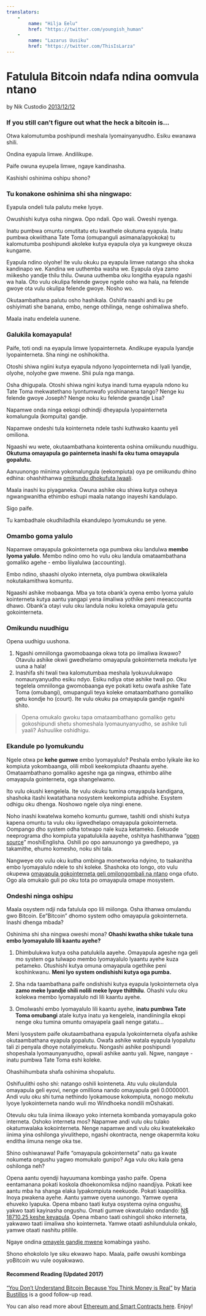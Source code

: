 ```yaml
---
translators: 
    - 
        name: "Hilja Eelu"
        href: "https://twitter.com/youngish_human"
    - 
        name: "Lazarus Uusiku"
        href: "https://twitter.com/ThisIsLarza"
---
```

# Fatulula Bitcoin ndafa ndina oomvula ntano

by Nik Custodio [2013/12/12](https://www.freecodecamp.org/news/explain-bitcoin-like-im-five-73b4257ac833/)

<LanguageDropdown/>

### If you still can’t figure out what the heck a bitcoin is…

Otwa kalomutumba poshipundi meshala lyomainyanyudho. Esiku ewanawa shili.

Ondina eyapula limwe. Andilikupe.

Paife owuna eyupela limwe, ngaye kandinasha.

Kashishi oshinima oshipu shono?

### Tu konakone oshinima shi sha ningwapo:

Eyapula ondeli tula palutu meke lyoye.

Owushishi kutya osha ningwa. Opo ndali. Opo wali. Oweshi nyenga.

Inatu pumbwa omuntu omutitatu etu kwathele okutuma eyapula. Inatu pumbwa okwiithana Tate Toma (omupanguli asimana/apyokoka) tu kalomutumba poshipundi akoleke kutya eyapula olya ya kungweye okuza kungame.

Eyapula ndino olyohe! Ite vulu okuku pa eyapula limwe natango sha shoka kandinapo we. Kandina we uuthemba washa we. Eyapula olya zamo miikesho yandje thilu thilu. Owuna uuthemba oku longitha eyapula ngashi wa hala. Oto vulu okulipa felende gwoye ngele osho wa hala, na felende gwoye ota vulu okulipa felende gwoye. Nosho wo.

Okutaambathana palutu osho hashikala. Oshiifa naashi andi ku pe oshiyimati she banana, embo, nenge othilinga, nenge oshimaliwa shefo.

Maala inatu endelela uunene.

### Galukila komayapula!

Paife, toti ondi na eyapula limwe lyopainterneta. Andikupe eyapula lyandje lyopainterneta.
Sha ningi ne oshihokitha.

Otoshi shiwa ngiini kutya eyapula ndyono lyopointerneta ndi lyali lyandje, olyohe, nolyohe gwe mwene. Shii pula nga manga.

Osha dhigupala. Otoshi shiwa ngini kutya inandi tuma eyapula ndono ku Tate Toma mekwatethano lyontumwafo yoshinanena tango? Nenge ku felende gwoye Joseph? Nenge noku ku felende gwandje Lisa?

Napamwe onda ninga eekopi odhindji dheyapula lyopainterneta komalungula (kompuita) gandje. 

Napamwe ondeshi tula kointerneta ndele tashi kuthwako kaantu yeli omiliona.

Ngaashi wu wete, okutaambathana kointerenta oshina omiikundu nuudhigu. **Okutuma omayapula go painterneta inashi fa oku tuma omayapula gopalutu.**

Aanuunongo miinima yokomalungula (eekompiuta) oya pe omiikundu dhino edhina: ohashithanwa [omikundu dhokufuta lwaali](http://blogs.cornell.edu/info4220/2013/03/29/bitcoin-and-the-double-spending-problem/).

Maala inashi ku piyaganeka. Owuna ashike oku shiwa kutya osheya ngwangwanitha ethimbo eshupi maala natango inayeshi kandulapo. 

Sigo paife. 

Tu kambadhale okudhiladhila ekandulepo lyomukundu se yene.

### Omambo goma yalulo

Napamwe omayapula gokointerneta oga pumbwa oku landulwa **membo lyoma yalulo**. Membo ndino omo ho vulu oku landula omataambathana gomaliko agehe - embo liiyalulwa (accounting).

Embo ndino, shaashi olyoko interneta, olya pumbwa okwiikalela nokutakamithwa komuntu. 

Ngaashi ashike mobaanga. Mba ya tota obank’a oyena embo lyoma yalulo kointerneta kutya aantu yangapi yena iimaliwa yothike peni meeaccounta dhawo. Obank’a otayi vulu oku landula noku koleka omayapula getu gokointerneta.

### Omikundu nuudhigu

Opena uudhigu uushona.

1. Ngashi omniilonga gwomobaanga okwa tota po iimaliwa ikwawo? Otavulu ashike okwii gwedhelamo omayapula gokointerneta mekutu lye uuna a hala!
2. Inashifa shi twali twa kalomutumbaa meshala lyokuvulukwapo nomaunyanyudho esiku ndyo. Esiku ndiya otse ashike twali po. Oku tegelela omniilonga gwomobaanga eye pokati ketu owafa ashike Tate Toma (omubangi), omupanguli teya koleke omataambathano gomaliko getu kondje ho (court). Ite vulu okuku pa omayapula gandje ngashi shito.

> Opena omukalo gwoku tapa omataambathano gomaliko getu gokoshipundi shetu shomeshala lyomaunyanyudho, se ashike tuli yaali? Ashuulike oshidhigu.

### Ekandule po lyomukundu

Ngele otwa pe **kehe gumwe** embo lyomayalulo? Peshala embo lyikale ike ko kompiuta yokombaanga, olili mboli keekompiuta dhaantu ayehe. Omataambathano gomaliko ageshe nga ga ningwa, ethimbo alihe omayapula gointerneta, oga shangelwamo.

Ito vulu okushi kengelela. Ite vulu okuku tumina omayapula kandigana, shashoka itashi kwatathana nosystem keekompiuta adhishe. Esystem odhigu oku dhenga. Noshowo ngele olya ningi enene.

Noho inashi kwatelwa komeho komuntu gumwe, tashiti ondi shishi kutya kapena omuntu ta vulu oku iigwedhelapo omayapula gokointerneta. Oompango dho system odha totwapo nale kuza ketameko. Eekuode neeprograma dho kompiuta yapatulukila aayehe, oshitya hashithanwa “[open source](https://en.wikipedia.org/wiki/Open_source)” moshiEnglisha. Oshili po opo aanuunongo ya gwedhepo, ya takamithe, ehumo komesho, noku shi tala.

Nangweye oto vulu oku kutha ombinga monetworka ndyino, to tsakanitha embo lyomayalulo ndele to shi koleke. Shashoka oto longo, oto vulu okupewa [omayapula gokointerneta geli omilongombali na ntano](http://www.weusecoins.com/en/mining-guide/) onga ofuto. Ogo ala omukalo guli po oku tota po omayapula omape mosystem.

### Ondeshi ninga oshipu

Maala osystem ndji nda fatulula opo lili miilonga. Osha ithanwa omulandu gwo Bitcoin. Ee”Bitcoin” dhomo system odho omayapula gokointerneta. Inashi dhenga mbada? 

Oshinima shi sha ningwa oweshi mona? **Ohashi kwatha shike tukale tuna embo lyomayalulo lili kaantu ayehe?**

1. Dhimbulukwa kutya osha patulukila aayehe. Omayapula ageshe nga geli mo system oga tulwapo membo lyomayalulo lyaantu ayehe kuza petameko. Otushishi kutya omuna omayapula ogethike peni koshinkwanu. **Meni lyo system ondishishi kutya oga pumba.**

2. Sha nda taambathana paife ondishishi kutya eyapula lyokointerneta olya **zamo meke lyandje shili nolili meke lyoye thilthilu**. Ohashi vulu oku kolekwa membo lyomayalulo ndi lili kaantu ayehe.

3. Omolwashi embo lyomayalulo lili kaantu ayehe, **inatu pumbwa Tate Toma omubangi** atale kutya inatu ya kengelela, inandiiningila ekopi nenge oku tumina omuntu omayapela gaali nenge gatatu…

Meni lyosystem paife okutaambathana eyapula lyokointerneta olyafa ashike okutaambathana eyapula gopalutu. Owafa ashike watala eyapula lyopalutu tali zi penyala dhoye notaliyimekutu. Nongashi ashike poshipundi shopeshala lyomaunyanyudho, opwali ashike aantu yali. Ngwe, nangaye - inatu pumbwa Tate Toma eshi koleke.

Ohashiihumbata shafa oshinima shopalutu.

Oshifuulithi osho shi: natango oshili kointeneta. Atu vulu okulandula omayapula geli eyovi, nenge omilliona nando omayapula geli 0.0000001. Andi vulu oku shi tuma nethindo lyokamouse kokompiuta, nonogo mekutu lyoye lyokointerneta nando wuli mo Windhoeka nondili mOshakati.

Otevulu oku tula iinima iikwayo yoko interneta kombanda yomayapula goko interneta. Oshoko interneta mos? Napamwe andi vulu oku tulako okatumwalaka kokointerneta. Nenge napamwe andi vulu oku kwatekekako iinima yina oshilonga yivulithepo, ngashi okontracta, nenge okapermita koku enditha iimuna nenge oka tse.

Shino oshiwanawa! Paife “omayapula gokointerneta” natu ga kwate nokumeta ongushu yagwo momukalo gunipo? Aga vulu oku kala gena oshilonga neh? 

Opena aantu oyendji hayuumana kombinga yasho paife. Opena eentamanana pokati koskola dhoekonomiksa ndjino naandjiya. Pokati kee aantu mba ha shanga elaka lypakompiuta neekuode. Pokati kaapolitika. Inoya pwakena ayehe. Aantu yamwe oyena uunongo. Yamwe oyena ehuveko lyapuka. Opena mbano taati kutya osystema oyina ongushu, yakwo taati kayinasha ongushu. Omati gumwe okwatulako ondando: [N$ 18710.25 keshe keyapula](https://www.forbes.com/sites/kashmirhill/2013/12/05/bank-of-america-analysts-say-bitcoins-value-is-1300/). Opena mbano taati oshingoli shoko interneta, yakwawo taati iimaliwa sho kointerneta. Yamwe otaati ashilundulula onkalo, yamwe otaati nashitu pitilile.

Ngaye ondina [omayele gandje mwene](http://nikcustodio.tumblr.com/post/150500263430/why-blockchains-an-eli21) komabinga yasho.

Shono ehokololo lye siku ekwawo hapo. Maala, paife owushi kombinga yoBitcoin wu vule ooyakwawo.

#### Recommend Reading (Updated 2017)

[“You Don’t Understand Bitcoin Because You Think Money is Real”](https://medium.com/@mariabustillos/you-dont-understand-bitcoin-because-you-think-money-is-real-5aef45b8e952?source=linkShare-2d6f142ff3cc-1512362100) by [Maria Bustillos](https://www.freecodecamp.org/news/explain-bitcoin-like-im-five-73b4257ac833/undefined) is a good follow-up read.

You can also read more about [Ethereum and Smart Contracts here](https://medium.freecodecamp.org/smart-contracts-for-dummies-a1ba1e0b9575?source=linkShare-2d6f142ff3cc-1512086124). Enjoy!